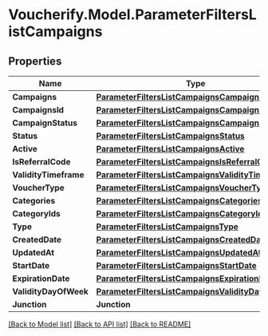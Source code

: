 # Voucherify.Model.ParameterFiltersListCampaigns

## Properties

Name | Type | Description | Notes
------------ | ------------- | ------------- | -------------
**Campaigns** | [**ParameterFiltersListCampaignsCampaigns**](ParameterFiltersListCampaignsCampaigns.md) |  | [optional] 
**CampaignsId** | [**ParameterFiltersListCampaignsCampaignsId**](ParameterFiltersListCampaignsCampaignsId.md) |  | [optional] 
**CampaignStatus** | [**ParameterFiltersListCampaignsCampaignStatus**](ParameterFiltersListCampaignsCampaignStatus.md) |  | [optional] 
**Status** | [**ParameterFiltersListCampaignsStatus**](ParameterFiltersListCampaignsStatus.md) |  | [optional] 
**Active** | [**ParameterFiltersListCampaignsActive**](ParameterFiltersListCampaignsActive.md) |  | [optional] 
**IsReferralCode** | [**ParameterFiltersListCampaignsIsReferralCode**](ParameterFiltersListCampaignsIsReferralCode.md) |  | [optional] 
**ValidityTimeframe** | [**ParameterFiltersListCampaignsValidityTimeframe**](ParameterFiltersListCampaignsValidityTimeframe.md) |  | [optional] 
**VoucherType** | [**ParameterFiltersListCampaignsVoucherType**](ParameterFiltersListCampaignsVoucherType.md) |  | [optional] 
**Categories** | [**ParameterFiltersListCampaignsCategories**](ParameterFiltersListCampaignsCategories.md) |  | [optional] 
**CategoryIds** | [**ParameterFiltersListCampaignsCategoryIds**](ParameterFiltersListCampaignsCategoryIds.md) |  | [optional] 
**Type** | [**ParameterFiltersListCampaignsType**](ParameterFiltersListCampaignsType.md) |  | [optional] 
**CreatedDate** | [**ParameterFiltersListCampaignsCreatedDate**](ParameterFiltersListCampaignsCreatedDate.md) |  | [optional] 
**UpdatedAt** | [**ParameterFiltersListCampaignsUpdatedAt**](ParameterFiltersListCampaignsUpdatedAt.md) |  | [optional] 
**StartDate** | [**ParameterFiltersListCampaignsStartDate**](ParameterFiltersListCampaignsStartDate.md) |  | [optional] 
**ExpirationDate** | [**ParameterFiltersListCampaignsExpirationDate**](ParameterFiltersListCampaignsExpirationDate.md) |  | [optional] 
**ValidityDayOfWeek** | [**ParameterFiltersListCampaignsValidityDayOfWeek**](ParameterFiltersListCampaignsValidityDayOfWeek.md) |  | [optional] 
**Junction** | **Junction** |  | [optional] 

[[Back to Model list]](../README.md#documentation-for-models) [[Back to API list]](../README.md#documentation-for-api-endpoints) [[Back to README]](../README.md)

